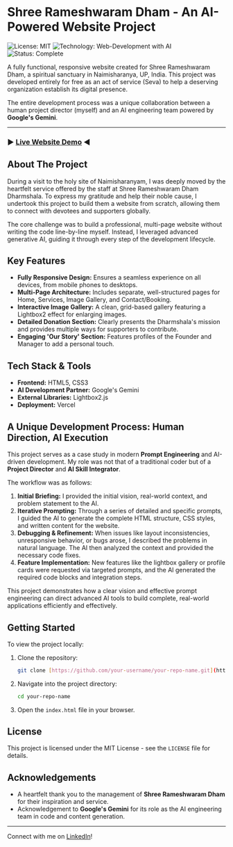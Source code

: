 # Shree Rameshwaram Dham - An AI-Powered Website Project

![License: MIT](https://img.shields.io/badge/License-MIT-yellow.svg)
![Technology: Web-Development with AI](https://img.shields.io/badge/Technology-AI--Powered-blue)
![Status: Complete](https://img.shields.io/badge/Status-Complete-green)

A fully functional, responsive website created for Shree Rameshwaram Dham, a spiritual sanctuary in Naimisharanya, UP, India. This project was developed entirely for free as an act of service (Seva) to help a deserving organization establish its digital presence.

The entire development process was a unique collaboration between a human project director (myself) and an AI engineering team powered by **Google's Gemini**.

---

### ► [Live Website Demo](https://rameshwaram-dham.vercel.app) ◄


## About The Project

During a visit to the holy site of Naimisharanyam, I was deeply moved by the heartfelt service offered by the staff at Shree Rameshwaram Dham Dharmshala. To express my gratitude and help their noble cause, I undertook this project to build them a website from scratch, allowing them to connect with devotees and supporters globally.

The core challenge was to build a professional, multi-page website without writing the code line-by-line myself. Instead, I leveraged advanced generative AI, guiding it through every step of the development lifecycle.

## Key Features

* **Fully Responsive Design:** Ensures a seamless experience on all devices, from mobile phones to desktops.
* **Multi-Page Architecture:** Includes separate, well-structured pages for Home, Services, Image Gallery, and Contact/Booking.
* **Interactive Image Gallery:** A clean, grid-based gallery featuring a Lightbox2 effect for enlarging images.
* **Detailed Donation Section:** Clearly presents the Dharmshala's mission and provides multiple ways for supporters to contribute.
* **Engaging 'Our Story' Section:** Features profiles of the Founder and Manager to add a personal touch.

## Tech Stack & Tools

* **Frontend:** HTML5, CSS3
* **AI Development Partner:** Google's Gemini
* **External Libraries:** Lightbox2.js
* **Deployment:** Vercel

## A Unique Development Process: Human Direction, AI Execution

This project serves as a case study in modern **Prompt Engineering** and AI-driven development. My role was not that of a traditional coder but of a **Project Director** and **AI Skill Integrator**.

The workflow was as follows:

1.  **Initial Briefing:** I provided the initial vision, real-world context, and problem statement to the AI.
2.  **Iterative Prompting:** Through a series of detailed and specific prompts, I guided the AI to generate the complete HTML structure, CSS styles, and written content for the website.
3.  **Debugging & Refinement:** When issues like layout inconsistencies, unresponsive behavior, or bugs arose, I described the problems in natural language. The AI then analyzed the context and provided the necessary code fixes.
4.  **Feature Implementation:** New features like the lightbox gallery or profile cards were requested via targeted prompts, and the AI generated the required code blocks and integration steps.

This project demonstrates how a clear vision and effective prompt engineering can direct advanced AI tools to build complete, real-world applications efficiently and effectively.

## Getting Started

To view the project locally:

1.  Clone the repository:
    ```sh
    git clone [https://github.com/your-username/your-repo-name.git](https://github.com/your-username/your-repo-name.git)
    ```
2.  Navigate into the project directory:
    ```sh
    cd your-repo-name
    ```
3.  Open the `index.html` file in your browser.

## License

This project is licensed under the MIT License - see the `LICENSE` file for details.

## Acknowledgements

* A heartfelt thank you to the management of **Shree Rameshwaram Dham** for their inspiration and service.
* Acknowledgement to **Google's Gemini** for its role as the AI engineering team in code and content generation.

---

Connect with me on [LinkedIn](https://www.linkedin.com/in/kalyan-sai-prasad/)!
